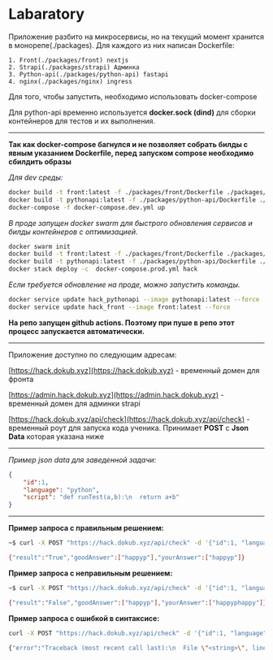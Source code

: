 # Labaratory


Приложение разбито на микросервисы, но на текущий момент хранится в монорепе(./packages). Для каждого из них написан Dockerfile:
```
1. Front(./packages/front) nextjs
2. Strapi(./packages/strapi) Админка
3. Python-api(./packages/python-api) fastapi
4. nginx(./packages/nginx) ingress
```


Для того, чтобы запустить, необходимо использовать docker-compose

Для python-api временно используется **docker.sock (dind)** для сборки контейнеров для тестов и их выполнения.
***
**Так как docker-compose багнулся и не позволяет собрать билды с явным указанием Dockerfile, перед запуском compose необходимо сбилдить образы**


*Для dev среды:*

```bash
docker build -t front:latest -f ./packages/front/Dockerfile ./packages/front/
docker build -t pythonapi:latest -f ./packages/python-api/Dockerfile ./packages/python-api/
docker-compose -f docker-compose.dev.yml up
```

*В проде запущен docker swarm для быстрого обновления сервисов и билды контейнеров с оптимизацией.*

```bash
docker swarm init
docker build -t front:latest -f ./packages/front/Dockerfile ./packages/front/
docker build -t pythonapi:latest -f ./packages/python-api/Dockerfile ./packages/python-api/
docker stack deploy -c  docker-compose.prod.yml hack
```

*Если требуется обновление на проде, можно запустить команды.*
```bash
docker service update hack_pythonapi --image pythonapi:latest --force
docker service update hack_front --image front:latest --force
```
**На репо запущен github actions. Поэтому при пуше в репо этот процесс запускается автоматически.**
***
Приложение доступно по следующим адресам:

[https://hack.dokub.xyz](https://hack.dokub.xyz) - временный домен для фронта

[https://admin.hack.dokub.xyz](https://admin.hack.dokub.xyz) - временный домен для админки strapi

[https://hack.dokub.xyz/api/check](https://hack.dokub.xyz/api/check) - временный роут для запуска кода ученика. Принимает **POST** с **Json Data** которая указана ниже


***
*Пример json data для заведенной задачи:*
```json
{
    "id":1,
    "language": "python",
    "script": "def runTest(a,b):\n  return a+b"
}
```
---
**Пример запроса с правильным решением:**
```bash
~$ curl -X POST "https://hack.dokub.xyz/api/check" -d '{"id":1, "language": "python", "script": "def runTest(a,b):\n  return a+b"}'

{"result":"True","goodAnswer":["happyp"],"yourAnswer":["happyp"]}
```

**Пример запроса с неправильным решением:**
```bash
~$ curl -X POST "https://hack.dokub.xyz/api/check" -d '{"id":1, "language": "python", "script": "def runTest(a,b):\n  return a+b+a"}'

{"result":"False","goodAnswer":["happyp"],"yourAnswer":["happyphappy"]}
```

**Пример запроса с ошибкой в синтаксисе:**
```bash
curl -X POST "https://hack.dokub.xyz/api/check" -d '{"id":1, "language": "python", "script": "def runTest(a,b):\n  return a+b+с"}'

{"error":"Traceback (most recent call last):\n  File \"<string>\", line 3, in <module>\n  File \"<string>\", line 2, in runTest\nNameError: name 'с' is not defined\n"}
```